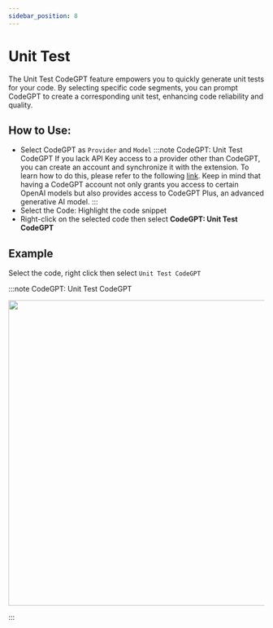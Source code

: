 ```yaml
---
sidebar_position: 8
---
```


# Unit Test

The Unit Test CodeGPT feature empowers you to quickly generate unit tests for your code. By selecting specific code segments, you can prompt CodeGPT to create a corresponding unit test, enhancing code reliability and quality.

## How to Use:
- Select CodeGPT as `Provider`  and `Model`
:::note CodeGPT: Unit Test CodeGPT
If you lack API Key access to a provider other than CodeGPT, you can create an account and synchronize it with the extension. To learn how to do this, please refer to the following [link](https://intercom.help/codegpt/en/articles/8699317-connect-with-codegpt-new-extension). Keep in mind that having a CodeGPT account not only grants you access to certain OpenAI models but also provides access to CodeGPT Plus, an advanced generative AI model.
:::
- Select the Code: Highlight the code snippet
- Right-click on the selected code then select **CodeGPT: Unit Test CodeGPT**

## Example
Select the code, right click then select `Unit Test CodeGPT`

:::note CodeGPT: Unit Test CodeGPT
<p align="center">
  <img width="850" height="600" src="https://github.com/davila7/code-gpt-docs/assets/37567214/fc3d47ca-cf39-4412-b7af-ecf5ef7f8098" />
</p>
:::

